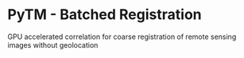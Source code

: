 # PyTM - Batched Registration
GPU accelerated correlation for coarse registration of remote sensing images without geolocation
